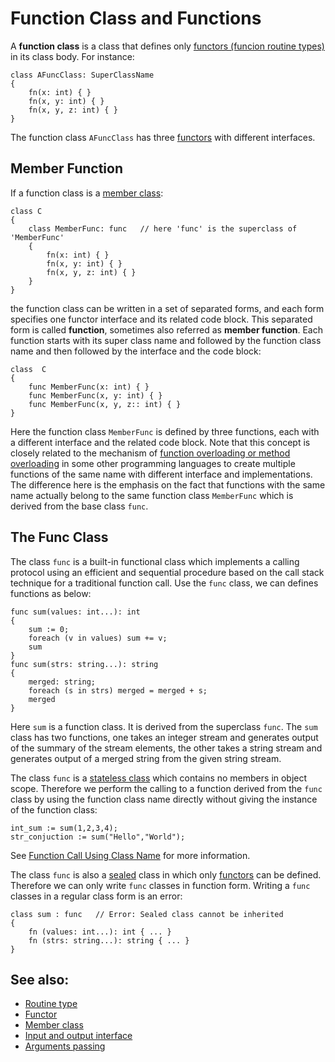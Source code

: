 # Function Class and Functions

A **function class** is a class that defines only [functors (funcion routine types)](Functor.md) in its class body. For instance:
```altscript
class AFuncClass: SuperClassName
{
    fn(x: int) { }
    fn(x, y: int) { }
    fn(x, y, z: int) { }
}
```
The function class `AFuncClass` has three [functors](Functor.md) with different interfaces.

## Member Function

If a function class is a [member class](MemberClass.md):
```altscript
class C
{
    class MemberFunc: func   // here 'func' is the superclass of 'MemberFunc'
    {
        fn(x: int) { }
        fn(x, y: int) { }
        fn(x, y, z: int) { }
    }
}
```
the function class can be written in a set of separated forms, and each form specifies one functor interface and its related code block. This separated form is called **function**, sometimes also referred as **member function**. Each function starts with its super class name and followed by the function class name and then followed by the interface and the code block:
```altscript
class  C
{
    func MemberFunc(x: int) { }
    func MemberFunc(x, y: int) { }
    func MemberFunc(x, y, z:: int) { }
}
```
Here the function class `MemberFunc` is defined by three functions, each with a different interface and the related code block. Note that this concept is closely related to the mechanism of [function overloading or method overloading](https://en.wikipedia.org/wiki/Function_overloading) in some other programming languages to create multiple functions of the same name with different interface and implementations. The difference here is the emphasis on the fact that functions with the same name actually belong to the same function class `MemberFunc` which is derived from the base class `func`.

## The Func Class

The class `func` is a built-in functional class which implements a calling protocol using an efficient and sequential procedure based on the call stack technique for a traditional function call. Use the `func` class, we can defines functions as below:
```altscript
func sum(values: int...): int
{
    sum := 0;
    foreach (v in values) sum += v;
    sum
}
func sum(strs: string...): string
{
    merged: string;
    foreach (s in strs) merged = merged + s;
    merged
}
```
Here `sum` is a function class. It is derived from the superclass `func`. The `sum` class has two functions, one takes an integer stream and generates output of the summary of the stream elements, the other takes a string stream and generates output of a merged string from the given string stream.

The class `func` is a [stateless class](KindsOfClasses.md) which contains no members in object scope. Therefore we perform the calling to a function derived from the `func` class by using the function class name directly without giving the instance of the function class:
```altscript
int_sum := sum(1,2,3,4);
str_conjuction := sum("Hello","World");
```
See [Function Call Using Class Name](Functor.md) for more information.

The class `func` is also a [sealed](KindsOfClasses.md) class in which only [functors](Functor.md) can be defined. Therefore we can only write  `func` classes in function form. Writing a `func` classes in a regular class form is an error:
```altscript
class sum : func   // Error: Sealed class cannot be inherited
{
    fn (values: int...): int { ... }
    fn (strs: string...): string { ... }
}
```

## See also:
* [Routine type](Routine.md)
* [Functor](Functor.md)
* [Member class](MemberClass.md)
* [Input and output interface](InputOutputInterface.md)
* [Arguments passing](ArgumentsPassing.md)
